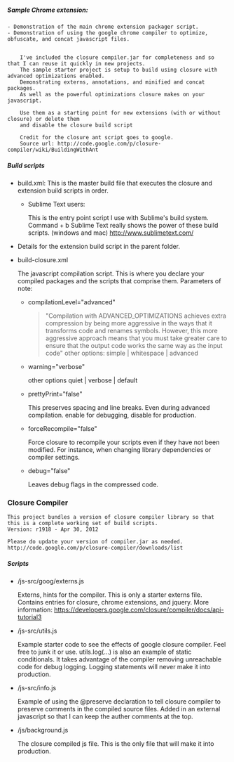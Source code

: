 ##### Sample Chrome extension:
    - Demonstration of the main chrome extension packager script.
    - Demonstration of using the google chrome compiler to optimize, obfuscate, and concat javascript files. 

 
        I've included the closure compiler.jar for completeness and so that I can reuse it quickly in new projects.
        The sample starter project is setup to build using closure with advanced optimizations enabled.
        Demonstrating externs, annotations, and minified and concat packages.
        As well as the powerful optimizations closure makes on your javascript.
        
        Use them as a starting point for new extensions (with or without closure) or delete them
        and disable the closure build script

        Credit for the closure ant script goes to google.
        Source url: http://code.google.com/p/closure-compiler/wiki/BuildingWithAnt


##### Build scripts
 * build.xml:
    This is the master build file that executes the closure and extension build scripts in order.
    
    - Sublime Text users:
    
        This is the entry point script I use with Sublime's build system. Command + b
        Sublime Text really shows the power of these build scripts. (windows and mac)
        http://www.sublimetext.com/

 * Details for the extension build script in the parent folder.

 * build-closure.xml

	The javascript compilation script. This is where you declare your compiled packages and the scripts that comprise them. Parameters of note:

	- compilationLevel="advanced"

	    > "Compilation with ADVANCED_OPTIMIZATIONS achieves extra compression by being more aggressive in the ways that it transforms code and renames symbols. However, this more aggressive approach means that you must take greater care to ensure that the output code works the same way as the input code"
            other options: simple | whitespace | advanced

	- warning="verbose"

		other options quiet | verbose | default

	- prettyPrint="false"

		This preserves spacing and line breaks. Even during advanced compilation. enable for debugging, disable for production.

	- forceRecompile="false"

		Force closure to recompile your scripts even if they have not been modified. For instance, when changing library dependencies or compiler settings.

	- debug="false"

		Leaves debug flags in the compressed code.


### Closure Compiler
	This project bundles a version of closure compiler library so that this is a complete working set of build scripts.
	Version: r1918 - Apr 30, 2012

	Please do update your version of compiler.jar as needed.
	http://code.google.com/p/closure-compiler/downloads/list

##### Scripts
 * /js-src/goog/externs.js

	Externs, hints for the compiler. This is only a starter externs file. Contains entries for closure, chrome extensions, and jquery.
	More information: https://developers.google.com/closure/compiler/docs/api-tutorial3

 * /js-src/utils.js

	Example starter code to see the effects of google closure compiler. Feel free to junk it or use.
	utils.log(...) is also an example of static conditionals. It takes advantage of the compiler removing unreachable code for debug logging. Logging statements will never make it into production.

 * /js-src/info.js

	Example of using the @preserve declaration to tell closure compiler to preserve comments in the compiled source files. Added in an external javascript so that I can keep the auther comments at the top.

 * /js/background.js

	The closure compiled js file. This is the only file that will make it into production.


